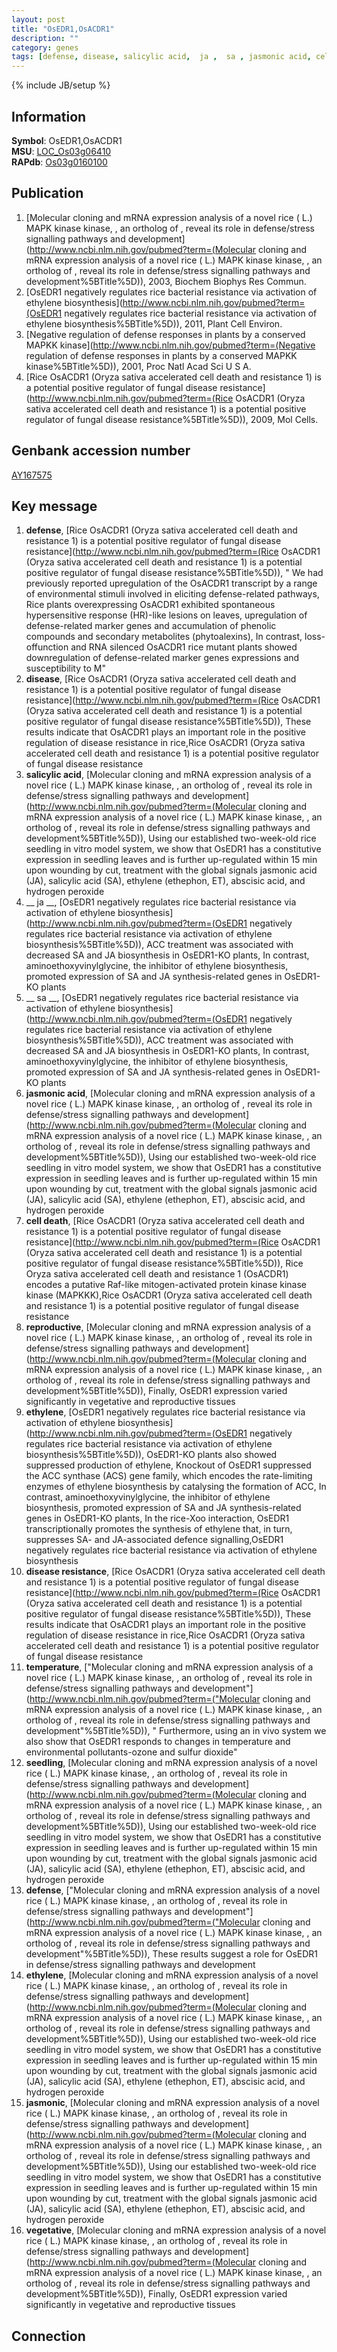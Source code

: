 ```yaml
---
layout: post
title: "OsEDR1,OsACDR1"
description: ""
category: genes
tags: [defense, disease, salicylic acid,  ja ,  sa , jasmonic acid, cell death, reproductive, ethylene, disease resistance, temperature, seedling, defense, ethylene, jasmonic, vegetative]
---
```

{% include JB/setup %}

## Information
__Symbol__: OsEDR1,OsACDR1  
__MSU__: [LOC_Os03g06410](http://rice.plantbiology.msu.edu/cgi-bin/ORF_infopage.cgi?orf=LOC_Os03g06410)  
__RAPdb__: [Os03g0160100](http://rapdb.dna.affrc.go.jp/viewer/gbrowse_details/irgsp1?name=Os03g0160100)  

## Publication
1. [Molecular cloning and mRNA expression analysis of a novel rice ( L.) MAPK kinase kinase, , an ortholog of , reveal its role in defense/stress signalling pathways and development](http://www.ncbi.nlm.nih.gov/pubmed?term=(Molecular cloning and mRNA expression analysis of a novel rice ( L.) MAPK kinase kinase, , an ortholog of , reveal its role in defense/stress signalling pathways and development%5BTitle%5D)), 2003, Biochem Biophys Res Commun.
2. [OsEDR1 negatively regulates rice bacterial resistance via activation of ethylene biosynthesis](http://www.ncbi.nlm.nih.gov/pubmed?term=(OsEDR1 negatively regulates rice bacterial resistance via activation of ethylene biosynthesis%5BTitle%5D)), 2011, Plant Cell Environ.
3. [Negative regulation of defense responses in plants by a conserved MAPKK kinase](http://www.ncbi.nlm.nih.gov/pubmed?term=(Negative regulation of defense responses in plants by a conserved MAPKK kinase%5BTitle%5D)), 2001, Proc Natl Acad Sci U S A.
4. [Rice OsACDR1 (Oryza sativa accelerated cell death and resistance 1) is a potential positive regulator of fungal disease resistance](http://www.ncbi.nlm.nih.gov/pubmed?term=(Rice OsACDR1 (Oryza sativa accelerated cell death and resistance 1) is a potential positive regulator of fungal disease resistance%5BTitle%5D)), 2009, Mol Cells.

## Genbank accession number
[AY167575](http://www.ncbi.nlm.nih.gov/nuccore/AY167575)

## Key message
1. __defense__, [Rice OsACDR1 (Oryza sativa accelerated cell death and resistance 1) is a potential positive regulator of fungal disease resistance](http://www.ncbi.nlm.nih.gov/pubmed?term=(Rice OsACDR1 (Oryza sativa accelerated cell death and resistance 1) is a potential positive regulator of fungal disease resistance%5BTitle%5D)), " We had previously reported upregulation of the OsACDR1 transcript by a range of environmental stimuli involved in eliciting defense-related pathways, Rice plants overexpressing OsACDR1 exhibited spontaneous hypersensitive response (HR)-like lesions on leaves, upregulation of defense-related marker genes and accumulation of phenolic compounds and secondary metabolites (phytoalexins), In contrast, loss-offunction and RNA silenced OsACDR1 rice mutant plants showed downregulation of defense-related marker genes expressions and susceptibility to M"
2. __disease__, [Rice OsACDR1 (Oryza sativa accelerated cell death and resistance 1) is a potential positive regulator of fungal disease resistance](http://www.ncbi.nlm.nih.gov/pubmed?term=(Rice OsACDR1 (Oryza sativa accelerated cell death and resistance 1) is a potential positive regulator of fungal disease resistance%5BTitle%5D)),  These results indicate that OsACDR1 plays an important role in the positive regulation of disease resistance in rice,Rice OsACDR1 (Oryza sativa accelerated cell death and resistance 1) is a potential positive regulator of fungal disease resistance
3. __salicylic acid__, [Molecular cloning and mRNA expression analysis of a novel rice ( L.) MAPK kinase kinase, , an ortholog of , reveal its role in defense/stress signalling pathways and development](http://www.ncbi.nlm.nih.gov/pubmed?term=(Molecular cloning and mRNA expression analysis of a novel rice ( L.) MAPK kinase kinase, , an ortholog of , reveal its role in defense/stress signalling pathways and development%5BTitle%5D)),  Using our established two-week-old rice seedling in vitro model system, we show that OsEDR1 has a constitutive expression in seedling leaves and is further up-regulated within 15 min upon wounding by cut, treatment with the global signals jasmonic acid (JA), salicylic acid (SA), ethylene (ethephon, ET), abscisic acid, and hydrogen peroxide
4. __ ja __, [OsEDR1 negatively regulates rice bacterial resistance via activation of ethylene biosynthesis](http://www.ncbi.nlm.nih.gov/pubmed?term=(OsEDR1 negatively regulates rice bacterial resistance via activation of ethylene biosynthesis%5BTitle%5D)),  ACC treatment was associated with decreased SA and JA biosynthesis in OsEDR1-KO plants, In contrast, aminoethoxyvinylglycine, the inhibitor of ethylene biosynthesis, promoted expression of SA and JA synthesis-related genes in OsEDR1-KO plants
5. __ sa __, [OsEDR1 negatively regulates rice bacterial resistance via activation of ethylene biosynthesis](http://www.ncbi.nlm.nih.gov/pubmed?term=(OsEDR1 negatively regulates rice bacterial resistance via activation of ethylene biosynthesis%5BTitle%5D)),  ACC treatment was associated with decreased SA and JA biosynthesis in OsEDR1-KO plants, In contrast, aminoethoxyvinylglycine, the inhibitor of ethylene biosynthesis, promoted expression of SA and JA synthesis-related genes in OsEDR1-KO plants
6. __jasmonic acid__, [Molecular cloning and mRNA expression analysis of a novel rice ( L.) MAPK kinase kinase, , an ortholog of , reveal its role in defense/stress signalling pathways and development](http://www.ncbi.nlm.nih.gov/pubmed?term=(Molecular cloning and mRNA expression analysis of a novel rice ( L.) MAPK kinase kinase, , an ortholog of , reveal its role in defense/stress signalling pathways and development%5BTitle%5D)),  Using our established two-week-old rice seedling in vitro model system, we show that OsEDR1 has a constitutive expression in seedling leaves and is further up-regulated within 15 min upon wounding by cut, treatment with the global signals jasmonic acid (JA), salicylic acid (SA), ethylene (ethephon, ET), abscisic acid, and hydrogen peroxide
7. __cell death__, [Rice OsACDR1 (Oryza sativa accelerated cell death and resistance 1) is a potential positive regulator of fungal disease resistance](http://www.ncbi.nlm.nih.gov/pubmed?term=(Rice OsACDR1 (Oryza sativa accelerated cell death and resistance 1) is a potential positive regulator of fungal disease resistance%5BTitle%5D)), Rice Oryza sativa accelerated cell death and resistance 1 (OsACDR1) encodes a putative Raf-like mitogen-activated protein kinase kinase kinase (MAPKKK),Rice OsACDR1 (Oryza sativa accelerated cell death and resistance 1) is a potential positive regulator of fungal disease resistance
8. __reproductive__, [Molecular cloning and mRNA expression analysis of a novel rice ( L.) MAPK kinase kinase, , an ortholog of , reveal its role in defense/stress signalling pathways and development](http://www.ncbi.nlm.nih.gov/pubmed?term=(Molecular cloning and mRNA expression analysis of a novel rice ( L.) MAPK kinase kinase, , an ortholog of , reveal its role in defense/stress signalling pathways and development%5BTitle%5D)),  Finally, OsEDR1 expression varied significantly in vegetative and reproductive tissues
9. __ethylene__, [OsEDR1 negatively regulates rice bacterial resistance via activation of ethylene biosynthesis](http://www.ncbi.nlm.nih.gov/pubmed?term=(OsEDR1 negatively regulates rice bacterial resistance via activation of ethylene biosynthesis%5BTitle%5D)),  OsEDR1-KO plants also showed suppressed production of ethylene, Knockout of OsEDR1 suppressed the ACC synthase (ACS) gene family, which encodes the rate-limiting enzymes of ethylene biosynthesis by catalysing the formation of ACC, In contrast, aminoethoxyvinylglycine, the inhibitor of ethylene biosynthesis, promoted expression of SA and JA synthesis-related genes in OsEDR1-KO plants, In the rice-Xoo interaction, OsEDR1 transcriptionally promotes the synthesis of ethylene that, in turn, suppresses SA- and JA-associated defence signalling,OsEDR1 negatively regulates rice bacterial resistance via activation of ethylene biosynthesis
10. __disease resistance__, [Rice OsACDR1 (Oryza sativa accelerated cell death and resistance 1) is a potential positive regulator of fungal disease resistance](http://www.ncbi.nlm.nih.gov/pubmed?term=(Rice OsACDR1 (Oryza sativa accelerated cell death and resistance 1) is a potential positive regulator of fungal disease resistance%5BTitle%5D)),  These results indicate that OsACDR1 plays an important role in the positive regulation of disease resistance in rice,Rice OsACDR1 (Oryza sativa accelerated cell death and resistance 1) is a potential positive regulator of fungal disease resistance
11. __temperature__, ["Molecular cloning and mRNA expression analysis of a novel rice ( L.) MAPK kinase kinase, , an ortholog of , reveal its role in defense/stress signalling pathways and development"](http://www.ncbi.nlm.nih.gov/pubmed?term=("Molecular cloning and mRNA expression analysis of a novel rice ( L.) MAPK kinase kinase, , an ortholog of , reveal its role in defense/stress signalling pathways and development"%5BTitle%5D)), " Furthermore, using an in vivo system we also show that OsEDR1 responds to changes in temperature and environmental pollutants-ozone and sulfur dioxide"
12. __seedling__, [Molecular cloning and mRNA expression analysis of a novel rice ( L.) MAPK kinase kinase, , an ortholog of , reveal its role in defense/stress signalling pathways and development](http://www.ncbi.nlm.nih.gov/pubmed?term=(Molecular cloning and mRNA expression analysis of a novel rice ( L.) MAPK kinase kinase, , an ortholog of , reveal its role in defense/stress signalling pathways and development%5BTitle%5D)),  Using our established two-week-old rice seedling in vitro model system, we show that OsEDR1 has a constitutive expression in seedling leaves and is further up-regulated within 15 min upon wounding by cut, treatment with the global signals jasmonic acid (JA), salicylic acid (SA), ethylene (ethephon, ET), abscisic acid, and hydrogen peroxide
13. __defense__, ["Molecular cloning and mRNA expression analysis of a novel rice ( L.) MAPK kinase kinase, , an ortholog of , reveal its role in defense/stress signalling pathways and development"](http://www.ncbi.nlm.nih.gov/pubmed?term=("Molecular cloning and mRNA expression analysis of a novel rice ( L.) MAPK kinase kinase, , an ortholog of , reveal its role in defense/stress signalling pathways and development"%5BTitle%5D)),  These results suggest a role for OsEDR1 in defense/stress signalling pathways and development
14. __ethylene__, [Molecular cloning and mRNA expression analysis of a novel rice ( L.) MAPK kinase kinase, , an ortholog of , reveal its role in defense/stress signalling pathways and development](http://www.ncbi.nlm.nih.gov/pubmed?term=(Molecular cloning and mRNA expression analysis of a novel rice ( L.) MAPK kinase kinase, , an ortholog of , reveal its role in defense/stress signalling pathways and development%5BTitle%5D)),  Using our established two-week-old rice seedling in vitro model system, we show that OsEDR1 has a constitutive expression in seedling leaves and is further up-regulated within 15 min upon wounding by cut, treatment with the global signals jasmonic acid (JA), salicylic acid (SA), ethylene (ethephon, ET), abscisic acid, and hydrogen peroxide
15. __jasmonic__, [Molecular cloning and mRNA expression analysis of a novel rice ( L.) MAPK kinase kinase, , an ortholog of , reveal its role in defense/stress signalling pathways and development](http://www.ncbi.nlm.nih.gov/pubmed?term=(Molecular cloning and mRNA expression analysis of a novel rice ( L.) MAPK kinase kinase, , an ortholog of , reveal its role in defense/stress signalling pathways and development%5BTitle%5D)),  Using our established two-week-old rice seedling in vitro model system, we show that OsEDR1 has a constitutive expression in seedling leaves and is further up-regulated within 15 min upon wounding by cut, treatment with the global signals jasmonic acid (JA), salicylic acid (SA), ethylene (ethephon, ET), abscisic acid, and hydrogen peroxide
16. __vegetative__, [Molecular cloning and mRNA expression analysis of a novel rice ( L.) MAPK kinase kinase, , an ortholog of , reveal its role in defense/stress signalling pathways and development](http://www.ncbi.nlm.nih.gov/pubmed?term=(Molecular cloning and mRNA expression analysis of a novel rice ( L.) MAPK kinase kinase, , an ortholog of , reveal its role in defense/stress signalling pathways and development%5BTitle%5D)),  Finally, OsEDR1 expression varied significantly in vegetative and reproductive tissues

## Connection


